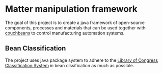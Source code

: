 # Matter manipulation framework

The goal of this project is to create a java framework of open-source components, processes and materials
that can be used together with [couchbeans](https://github.com/couchbaselabs/couchbeans) to control manufacturing automation systems.

## Bean Classification
The project uses java package system to adhere to the [Library of Congress Classification System](https://en.wikipedia.org/wiki/Library_of_Congress_Classification) in bean clssification as much as possible. 
